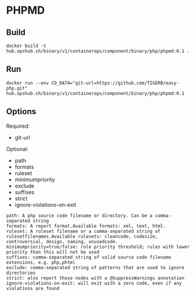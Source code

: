 # PHPMD

## Build

```shell
docker build -t hub.opshub.sh/binary/v1/containerops/component/binary/php/phpmd:0.1 .
```

## Run

```shell
docker run --env CO_DATA="git-url=https://github.com/TIGERB/easy-php.git" hub.opshub.sh/binary/v1/containerops/component/binary/php/phpmd:0.1
```

## Options

Required:

- git-url

Optional:

- path
- formats
- ruleset
- minimumpriority
- exclude
- suffixes
- strict
- ignore-violations-on-exit

```shell
path: A php source code filename or directory. Can be a comma-separated string
formats: A report format.Available formats: xml, text, html.
ruleset: A ruleset filename or a comma-separated string of rulesetfilenames.Available rulesets: cleancode, codesize, controversial, design, naming, unusedcode.
minimumpriority=true/false: rule priority threshold; rules with lower priority than this will not be used
suffixes: comma-separated string of valid source code filename extensions, e.g. php,phtml
exclude: comma-separated string of patterns that are used to ignore directories
strict: also report those nodes with a @SuppressWarnings annotation
ignore-violations-on-exit: will exit with a zero code, even if any violations are found
```